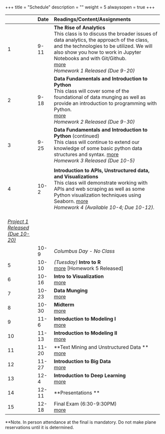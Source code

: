 +++
title = "Schedule"
description = ""
weight = 5
alwaysopen = true
+++

|    | Date  | Readings/Content/Assignments                                     |
|:---|:------|:----------------------------------------------------------------------------------------------------------------------------------------------------------------------------------------------------------------------------------------------------------------|
| 1  | 9-11  | **The Rise of Analytics** <br> This class is to discuss the broader issues of data analytics, the approach of the class, and the technologies to be utilized. We will also show you how to work in Jupyter Notebooks and with Git/Github.<br>[more](/mgmt6560/classes/class1/) <br> *Homework 1 Released (Due 9-20)* |
| 2  | 9-18  | **Data Fundamentals and Introduction to Python** <br>This class will cover some of the foundational of data munging as well as provide an introduction to programming with Python.                    <br>[more](/mgmt6560/classes/class2/) <br> *Homework 2 Released (Due 9-30)* <br>                                     |
| 3  | 9-25  | **Data Fundamentals and Introduction to Python** (continued) <br>This class will continue to extend our knowledge of some basic python data structures and syntax.  [more](/mgmt6560/classes/class3/) <br> *Homework 3 Released (Due 10-5)*                                                                                                                         |
|   |   |   |
| 4  | 10-2  | **Introduction to APIs, Unstructured data, and Visualizations** <br>This class will demonstrate working with APIs and web scraping as well as some Python visualization techniques using Seaborn. [more](/mgmt6560/classes/class4/) <br> *Homework 4 (Available 10-4; Due 10-12).* <br>
<br> *[Project 1 Released (Due 10-20)](/mgmt6560/project1/)*                                                                                                                                                                                                  |
|    | 10-9  | *Columbus Day - No Class*                                                                                                                                                                                                                                       |
| 5  | 10-10 | *(Tuesday)* **Intro to R**  <br> [more](#class-5) [Homework 5 Released]                                                                                                                                                                              |
| 6  | 10-16 | **Intro to Visualization** <br> [more](#class-6)                                                                                                                                                                                                                |
| 7  | 10-23 | **Data Munging** <br> [more](#class-7)                                                                                                                                                                                                                          |
| 8  | 10-30 | **Midterm**   <br> [more](#class-8)                                                                                                                                                                                                                             |
| 9  | 11-6  | **Introduction to Modeling I** <br> [more](#class-9)                                                                                                                                                                                                            |
| 10 | 11-13 | **Introduction to Modeling II** <br> [more](#class-10)                                                                                                                                                                                                          |
| 11 | 11-20 | **Text Mining and Unstructured Data **  <br> [more](#class-11)                                                                                                                                                                                                  |
| 12 | 11-27 | **Introduction to Big Data**  <br> [more](#class-12)                                                                                                                                                                                                            |
| 13 | 12-4  | **Introduction to Deep Learning**  <br> [more](#class-13)                                                                                                                                                                                                       |
| 14 | 12-11 | **Presentations **                                                                                                                                                                                                                                              |
| 15 | 12-18 | Final Exam (6:30-9:30PM) <br> [more](#final)


**Note. In person attendance at the final is mandatory.  Do not make plane reservations until it is determined.
